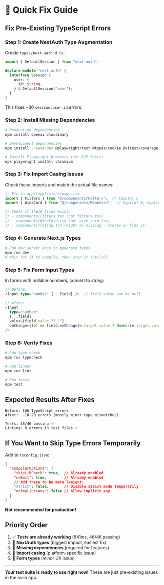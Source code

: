 # 🔧 Quick Fix Guide

## Fix Pre-Existing TypeScript Errors

### Step 1: Create NextAuth Type Augmentation

Create `types/next-auth.d.ts`:

```typescript
import { DefaultSession } from "next-auth";

declare module "next-auth" {
  interface Session {
    user: {
      id: string;
    } & DefaultSession["user"];
  }
}
```

This fixes ~30 `session.user.id` errors.

### Step 2: Install Missing Dependencies

```bash
# Production dependencies
npm install openai cloudinary

# Development dependencies  
npm install --save-dev @playwright/test @types/cookie @vitest/coverage-v8 @vitest/ui

# Install Playwright browsers (for E2E tests)
npx playwright install chromium
```

### Step 3: Fix Import Casing Issues

Check these imports and match the actual file names:

```typescript
// Fix in app/(app)/wines/page.tsx
import { Filters } from "@/components/Filters";  // Capital F
import { WineCard } from "@/components/WineCard";  // Capital W, Capital C

// Check if these files exist:
// - components/Filters.tsx (not filters.tsx)
// - components/WineCard.tsx (not wine-card.tsx)
// - components/rating.tsx (might be missing - create or find it)
```

### Step 4: Generate Next.js Types

```bash
# Run dev server once to generate types
npm run dev
# Wait for it to compile, then stop it (Ctrl+C)
```

### Step 5: Fix Form Input Types

In forms with nullable numbers, convert to string:

```typescript
// Before:
<Input type="number" {...field} />  // field.value can be null

// After:
<Input 
  type="number" 
  {...field} 
  value={field.value ?? ""} 
  onChange={(e) => field.onChange(e.target.value ? Number(e.target.value) : null)}
/>
```

### Step 6: Verify Fixes

```bash
# Run type check
npm run typecheck

# Run linter
npm run lint

# Run tests
npm test
```

## Expected Results After Fixes

```
Before: 106 TypeScript errors
After:  ~10-20 errors (mostly minor type mismatches)

Tests: 46/46 passing ✅
Linting: 0 errors in test files ✅
```

## If You Want to Skip Type Errors Temporarily

Add to `tsconfig.json`:

```json
{
  "compilerOptions": {
    "skipLibCheck": true,  // Already enabled
    "noEmit": true,        // Already enabled
    // Add these to be more lenient:
    "strict": false,       // Disable strict mode temporarily
    "noImplicitAny": false // Allow implicit any
  }
}
```

**Not recommended for production!**

## Priority Order

1. ✅ **Tests are already working** (841ms, 46/46 passing)
2. 🔧 **NextAuth types** (biggest impact, easiest fix)
3. 🔧 **Missing dependencies** (required for features)
4. 🔧 **Import casing** (platform-specific issue)
5. 🔧 **Form types** (minor UX issue)

---

**Your test suite is ready to use right now!** These are just pre-existing issues in the main app.
